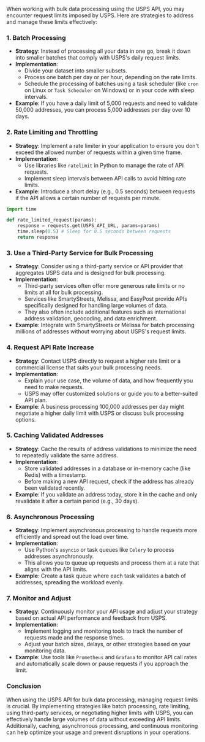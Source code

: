 When working with bulk data processing using the USPS API, you may encounter request limits imposed by USPS. Here are strategies to address and manage these limits effectively:

### 1. **Batch Processing**
   - **Strategy**: Instead of processing all your data in one go, break it down into smaller batches that comply with USPS's daily request limits.
   - **Implementation**:
     - Divide your dataset into smaller subsets.
     - Process one batch per day or per hour, depending on the rate limits.
     - Schedule the processing of batches using a task scheduler (like `cron` on Linux or `Task Scheduler` on Windows) or in your code with sleep intervals.
   - **Example**: If you have a daily limit of 5,000 requests and need to validate 50,000 addresses, you can process 5,000 addresses per day over 10 days.

### 2. **Rate Limiting and Throttling**
   - **Strategy**: Implement a rate limiter in your application to ensure you don't exceed the allowed number of requests within a given time frame.
   - **Implementation**:
     - Use libraries like `ratelimit` in Python to manage the rate of API requests.
     - Implement sleep intervals between API calls to avoid hitting rate limits.
   - **Example**: Introduce a short delay (e.g., 0.5 seconds) between requests if the API allows a certain number of requests per minute.

   ```python
   import time

   def rate_limited_request(params):
       response = requests.get(USPS_API_URL, params=params)
       time.sleep(0.5) # Sleep for 0.5 seconds between requests
       return response
   ```

### 3. **Use a Third-Party Service for Bulk Processing**
   - **Strategy**: Consider using a third-party service or API provider that aggregates USPS data and is designed for bulk processing.
   - **Implementation**:
     - Third-party services often offer more generous rate limits or no limits at all for bulk processing.
     - Services like SmartyStreets, Melissa, and EasyPost provide APIs specifically designed for handling large volumes of data.
     - They also often include additional features such as international address validation, geocoding, and data enrichment.
   - **Example**: Integrate with SmartyStreets or Melissa for batch processing millions of addresses without worrying about USPS's request limits.

### 4. **Request API Rate Increase**
   - **Strategy**: Contact USPS directly to request a higher rate limit or a commercial license that suits your bulk processing needs.
   - **Implementation**:
     - Explain your use case, the volume of data, and how frequently you need to make requests.
     - USPS may offer customized solutions or guide you to a better-suited API plan.
   - **Example**: A business processing 100,000 addresses per day might negotiate a higher daily limit with USPS or discuss bulk processing options.

### 5. **Caching Validated Addresses**
   - **Strategy**: Cache the results of address validations to minimize the need to repeatedly validate the same address.
   - **Implementation**:
     - Store validated addresses in a database or in-memory cache (like Redis) with a timestamp.
     - Before making a new API request, check if the address has already been validated recently.
   - **Example**: If you validate an address today, store it in the cache and only revalidate it after a certain period (e.g., 30 days).

### 6. **Asynchronous Processing**
   - **Strategy**: Implement asynchronous processing to handle requests more efficiently and spread out the load over time.
   - **Implementation**:
     - Use Python's `asyncio` or task queues like `Celery` to process addresses asynchronously.
     - This allows you to queue up requests and process them at a rate that aligns with the API limits.
   - **Example**: Create a task queue where each task validates a batch of addresses, spreading the workload evenly.

### 7. **Monitor and Adjust**
   - **Strategy**: Continuously monitor your API usage and adjust your strategy based on actual API performance and feedback from USPS.
   - **Implementation**:
     - Implement logging and monitoring tools to track the number of requests made and the response times.
     - Adjust your batch sizes, delays, or other strategies based on your monitoring data.
   - **Example**: Use tools like `Prometheus` and `Grafana` to monitor API call rates and automatically scale down or pause requests if you approach the limit.

### Conclusion

When using the USPS API for bulk data processing, managing request limits is crucial. By implementing strategies like batch processing, rate limiting, using third-party services, or negotiating higher limits with USPS, you can effectively handle large volumes of data without exceeding API limits. Additionally, caching, asynchronous processing, and continuous monitoring can help optimize your usage and prevent disruptions in your operations.
